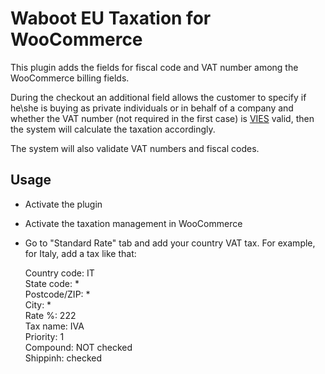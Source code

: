 # Waboot EU Taxation for WooCommerce

This plugin adds the fields for fiscal code and VAT number among the WooCommerce billing fields.

During the checkout an additional field allows the customer to specify if he\she is buying as private individuals or in behalf of a company and whether the VAT number (not required in the first case) is [VIES](http://ec.europa.eu/taxation_customs/vies/vieshome.do) valid, then the system will calculate the taxation accordingly.

The system will also validate VAT numbers and fiscal codes.

## Usage

- Activate the plugin

- Activate the taxation management in WooCommerce

- Go to "Standard Rate" tab and add your country VAT tax. For example, for Italy, add a tax like that:

    Country code: IT  
    State code: *  
    Postcode/ZIP: *  
    City: *  
    Rate %: 222  
    Tax name: IVA  
    Priority: 1  
    Compound: NOT checked  
    Shippinh: checked  
